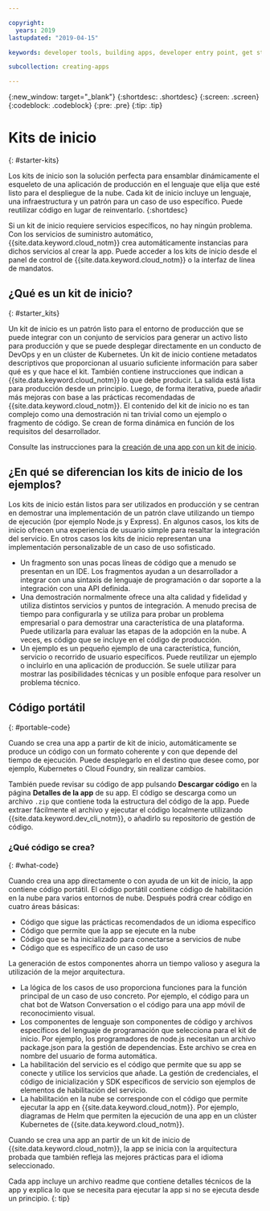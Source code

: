 ```yaml
---

copyright:
  years: 2019
lastupdated: "2019-04-15"

keywords: developer tools, building apps, developer entry point, get started coding, starter kit

subcollection: creating-apps

---
```

{:new_window: target="_blank"}
{:shortdesc: .shortdesc}
{:screen: .screen}
{:codeblock: .codeblock}
{:pre: .pre}
{:tip: .tip}

# Kits de inicio
{: #starter-kits}

Los kits de inicio son la solución perfecta para ensamblar dinámicamente el esqueleto de una aplicación de producción en el lenguaje que elija que esté listo para el despliegue de la nube. Cada kit de inicio incluye un lenguaje, una infraestructura y un patrón para un caso de uso específico. Puede reutilizar código en lugar de reinventarlo.
{:shortdesc}

Si un kit de inicio requiere servicios específicos, no hay ningún problema. Con los servicios de suministro automático, {{site.data.keyword.cloud_notm}} crea automáticamente instancias para dichos servicios al crear la app. Puede acceder a los kits de inicio desde el panel de control de {{site.data.keyword.cloud_notm}} o la interfaz de línea de mandatos.

## ¿Qué es un kit de inicio?
{: #starter_kits}

Un kit de inicio es un patrón listo para el entorno de producción que se puede integrar con un conjunto de servicios para generar un activo listo para producción y que se puede desplegar directamente en un conducto de DevOps y en un clúster de Kubernetes. Un kit de inicio contiene metadatos descriptivos que proporcionan al usuario suficiente información para saber qué es y que hace el kit. También contiene instrucciones que indican a {{site.data.keyword.cloud_notm}} lo que debe producir. La salida está lista para producción desde un principio. Luego, de forma iterativa, puede añadir más mejoras con base a las prácticas recomendadas de {{site.data.keyword.cloud_notm}}. El contenido del kit de inicio no es tan complejo como una demostración ni tan trivial como un ejemplo o fragmento de código. Se crean de forma dinámica en función de los requisitos del desarrollador.

Consulte las instrucciones para la [creación de una app con un kit de inicio](/docs/apps?topic=creating-apps-tutorial-starterkit).

## ¿En qué se diferencian los kits de inicio de los ejemplos?
Los kits de inicio están listos para ser utilizados en producción y se centran en demostrar una implementación de un patrón clave utilizando un tiempo de ejecución (por ejemplo Node.js y Express). En algunos casos, los kits de inicio ofrecen una experiencia de usuario simple para resaltar la integración del servicio. En otros casos los kits de inicio representan una implementación personalizable de un caso de uso sofisticado.

* Un fragmento son unas pocas líneas de código que a menudo se presentan en un IDE. Los fragmentos ayudan a un desarrollador a integrar con una sintaxis de lenguaje de programación o dar soporte a la integración con una API definida.
* Una demostración normalmente ofrece una alta calidad y fidelidad y utiliza distintos servicios y puntos de integración. A menudo precisa de tiempo para configurarla y se utiliza para probar un problema empresarial o para demostrar una característica de una plataforma. Puede utilizarla para evaluar las etapas de la adopción en la nube. A veces, es código que se incluye en el código de producción.
* Un ejemplo es un pequeño ejemplo de una característica, función, servicio o recorrido de usuario específicos. Puede reutilizar un ejemplo o incluirlo en una aplicación de producción. Se suele utilizar para mostrar las posibilidades técnicas y un posible enfoque para resolver un problema técnico.

## Código portátil
{: #portable-code}

Cuando se crea una app a partir de kit de inicio, automáticamente se produce un código con un formato coherente y con que depende del tiempo de ejecución. Puede desplegarlo en el destino que desee como, por ejemplo, Kubernetes o Cloud Foundry, sin realizar cambios.

También puede revisar su código de app pulsando **Descargar código** en la página **Detalles de la app** de su app. El código se descarga como un archivo `.zip` que contiene toda la estructura del código de la app. Puede extraer fácilmente el archivo y ejecutar el código localmente utilizando {{site.data.keyword.dev_cli_notm}}, o añadirlo su repositorio de gestión de código.

### ¿Qué código se crea?
{: #what-code}

Cuando crea una app directamente o con ayuda de un kit de inicio, la app contiene código portátil. El código portátil contiene código de habilitación en la nube para varios entornos de nube. Después podrá crear código en cuatro áreas básicas:
* Código que sigue las prácticas recomendados de un idioma específico
* Código que permite que la app se ejecute en la nube
* Código que se ha inicializado para conectarse a servicios de nube
* Código que es específico de un caso de uso

La generación de estos componentes ahorra un tiempo valioso y asegura la utilización de la mejor arquitectura.

* La lógica de los casos de uso proporciona funciones para la función principal de un caso de uso concreto. Por ejemplo, el código para un chat bot de Watson Conversation o el código para una app móvil de reconocimiento visual.
* Los componentes de lenguaje son componentes de código y archivos específicos del lenguaje de programación que selecciona para el kit de inicio. Por ejemplo, los programadores de node.js necesitan un archivo package.json para la gestión de dependencias. Este archivo se crea en nombre del usuario de forma automática.
* La habilitación del servicio es el código que permite que su app se conecte y utilice los servicios que añade. La gestión de credenciales, el código de inicialización y SDK específicos de servicio son ejemplos de elementos de habilitación del servicio.
* La habilitación en la nube se corresponde con el código que permite ejecutar la app en {{site.data.keyword.cloud_notm}}. Por ejemplo, diagramas de Helm que permiten la ejecución de una app en un clúster Kubernetes de {{site.data.keyword.cloud_notm}}.

Cuando se crea una app an partir de un kit de inicio de {{site.data.keyword.cloud_notm}}, la app se inicia con la arquitectura probada que también refleja las mejores prácticas para el idioma seleccionado.

Cada app incluye un archivo readme que contiene detalles técnicos de la app y explica lo que se necesita para ejecutar la app si no se ejecuta desde un principio.
{: tip}
